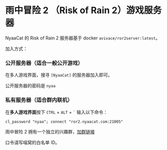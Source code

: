 # 雨中冒险 2 （Risk of Rain 2）游戏服务器

NyaaCat 的 Risk of Rain 2 服务器基于 docker `avivace/ror2server:latest`。

加入方式：

### 公开服务器（适合一般公开游戏）

在多人游戏界面，搜寻 `[NyaaCat]` 的服务器加入即可。

公开服务器的密码是 `nyaa`

### 私有服务器（适合群内联机）

在**多人游戏界面**按下 `CTRL` + `ALT` + `` ` `` 输入以下命令：

```
cl_password "nyaa"; connect "ror2.nyaacat.com:21005"
```

雨中冒险 2 拥有一个独立的兴趣群，[加群链接](https://jq.qq.com/?_wv=1027&k=n8HbEGtL)

口令请写喵窝的白名单 ID。
